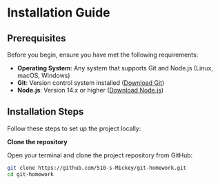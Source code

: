 # Installation Guide

## Prerequisites

Before you begin, ensure you have met the following requirements:
- **Operating System**: Any system that supports Git and Node.js (Linux, macOS, Windows)
- **Git**: Version control system installed ([Download Git](https://git-scm.com/))
- **Node.js**: Version 14.x or higher ([Download Node.js](https://nodejs.org/))

## Installation Steps

Follow these steps to set up the project locally:

**Clone the repository**
   
   Open your terminal and clone the project repository from GitHub:
   ```bash
   git clone https://github.com/510-s-Mickey/git-homework.git
   cd git-homework
